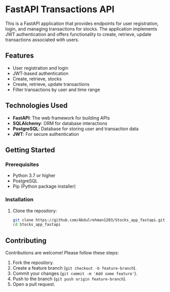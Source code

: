 # FastAPI Transactions API

This is a FastAPI application that provides endpoints for user registration, login, and managing transactions for stocks. The application implements JWT authentication and offers functionality to create, retrieve, update transactions associated with users.

## Features

- User registration and login
- JWT-based authentication
- Create, retrieve, stocks
- Create, retrieve, update transactions
- Filter transactions by user and time range

## Technologies Used

- **FastAPI**: The web framework for building APIs
- **SQLAlchemy**: ORM for database interactions
- **PostgreSQL**: Database for storing user and transaction data
- **JWT**: For secure authentication

## Getting Started

### Prerequisites

- Python 3.7 or higher
- PostgreSQL
- Pip (Python package installer)

### Installation

1. Clone the repository:

   ```bash
   git clone https://github.com/Abdulrehman1203/Stocks_app_fastapi.git
   cd Stocks_app_fastapi
   ```


## Contributing

Contributions are welcome! Please follow these steps:

1. Fork the repository.
2. Create a feature branch (`git checkout -b feature-branch`).
3. Commit your changes (`git commit -m 'Add some feature'`).
4. Push to the branch (`git push origin feature-branch`).
5. Open a pull request.

